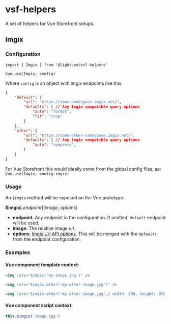 # vsf-helpers
A set of helpers for Vue Storefront setups.

## Imgix
### Configuration
```
import { Imgix } from '@lightcom/vsf-helpers'

Vue.use(Imgix, config)
```

Where `config` is an object with imgix endpoints like this:
```json
{
    "default": {
        "url": "https://some-namespace.imgix.net/",
        "defaults": { // Any Imgix compatible query options
            "auto": "format",
            "fit": "crop"
        }
    },
    "other": {
        "url": "https://some-other-namespace.imgix.net/",
        "defaults": { // Any Imgix compatible query options
            "auto": "compress",
        }
    }
}
```

For Vue Storefront this would ideally come from the global config files, so: `Vue.use(Imgix, config.imgix)`

### Usage
An `$imgix` method will be exposed on the Vue prototype.

**$imgix**[.*endpoint*](*image*, *options*)
 - **endpoint**: Any endpoint in the configuration. If omitted, `default` endpoint will be used.
 - **image**: The relative image url.
 - **options**: [Imgix Url API options](https://docs.imgix.com/apis/url). This will be merged with the `defaults` from the endpoint configuration.

 
### Examples

#### Vue component template context:

```html
<img :src="$imgix('my-image.jpg')" />

<img :src="$imgix.other('my-other-image.jpg')" />

<img :src="$imgix.other('my-other-image.jpg',{ width: 200, height: 100 })" />
```

#### Vue component script context:
```js
this.$imgix('image.jpg')
```
